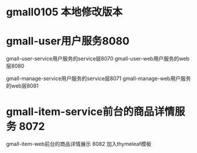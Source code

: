 # gmall0105 本地修改版本
# gmall-user用户服务8080
gmall-user-service用户服务的service层8070
gmall-user-web用户服务的web层8080

gmall-manage-service用户服务的service层8071
gmall-manage-web用户服务的web层8081

# gmall-item-service前台的商品详情服务 8072
gmall-item-web前台的商品详情展示 8082    加入thymeleaf模板